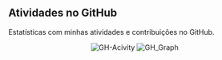 ## Atividades no GitHub
Estatísticas com minhas atividades e contribuições no GitHub.

<div align="center">
<img alt="GH-Acivity" src="https://github-stats-alpha.vercel.app/api?username=mayannaoliveira&cc=22272e&tc=37BCF6&ic=fff&bc=0000">
  <img alt="GH_Graph" src="https://github-readme-activity-graph.vercel.app/graph?username=mayannaoliveira&theme=github-compact&hide_border=false">
  </div>


<!--START_SECTION:activity-->
<!--END_SECTION:activity-->

